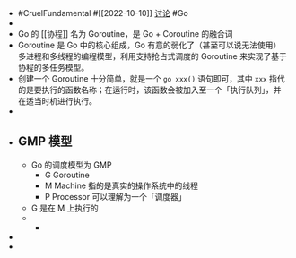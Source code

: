 - #CruelFundamental #[[2022-10-10]] [讨论](https://github.com/CYZH1307/CruelFundamental/tree/main/homework/202210/10) #Go
-
- Go 的 [[协程]] 名为 Goroutine，是 Go + Coroutine 的融合词
- Goroutine 是 Go 中的核心组成，Go 有意的弱化了（甚至可以说无法使用）多进程和多线程的编程模型，利用支持抢占式调度的 Goroutine 来实现了基于协程的多任务模型。
- 创建一个 Goroutine 十分简单，就是一个 `go xxx()` 语句即可，其中 `xxx` 指代的是要执行的函数名称；在运行时，该函数会被加入至一个「执行队列」，并在适当时机进行执行。
-
- ## GMP 模型
	- Go 的调度模型为 GMP
		- G Goroutine
		- M Machine 指的是真实的操作系统中的线程
		- P Processor 可以理解为一个「调度器」
	- G 是在 M 上执行的
	-
		-
-
-